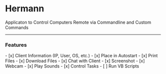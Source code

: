 <h1>Hermann</h1>
<p>Applicaton to Control Computers Remote via Commandline and Custom Commands</p>
<hr>
<h3>Features</h3>
- [x] Client Information (IP, User, OS, etc.)
- [x] Place in Autostart
- [x] Print Files
- [x] Download Files
- [x] Chat with Client
- [x] Screenshot
- [x] Webcam
- [x] Play Sounds
- [x] Control Tasks
- [ ] Run VB Scripts
